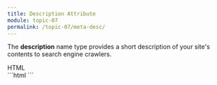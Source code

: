 ```yaml
---
title: Description Attribute
module: topic-07
permalink: /topic-07/meta-desc/
---
```


<div class="divider-heading"></div>

The **description** name type provides a short description of your site's contents to search engine crawlers.

<div class="code-heading">
  <span class="html">HTML</span>
</div>
```html
<meta name="description" content="">


<!-- For example... -->
<meta name="description" content="An introductory course to web development and design at the University of Montana">
```
